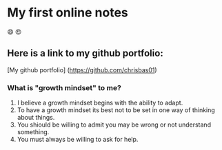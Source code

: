 # My first online notes

:smile: 😍
## Here is a link to my github portfolio: 

[My github portfolio] (https://github.com/chrisbas01)

### What is "growth mindset" to me? 
1. I believe a growth mindset begins with the ability to adapt.
2. To have a growth mindset its best not to be set in one way of thinking about things.
3. You shiould be willing to admit you may be wrong or not understand something.
4. You must always be willing to ask for help.
